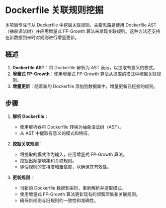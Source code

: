 # Dockerfile 关联规则挖掘

本项目专注于从 Dockerfile 中挖掘关联规则。主要思路是使用 Dockerfile AST（抽象语法树）并应用增量式 FP-Growth 算法来发现关联规则。这种方法还支持在新数据到来时对规则进行增量更新。

## 概述

1. **Dockerfile AST**：将 Dockerfile 解析为 AST 表示，以提取有意义的模式。
2. **增量式 FP-Growth**：使用增量式 FP-Growth 算法从提取的模式中挖掘关联规则。
3. **增量更新**：随着新的 Dockerfile 添加到数据集中，增量更新已挖掘的规则。

## 步骤

1. **解析 Dockerfile**：
    - 使用解析器将 Dockerfile 转换为抽象语法树（AST）。
    - 从 AST 中提取有意义的模式和特征。

2. **挖掘关联规则**：
    - 将提取的模式作为输入，应用增量式 FP-Growth 算法。
    - 挖掘出频繁项集和关联规则。
    - 评估规则的支持度和置信度，以确保其有效性。

3. **更新规则**：
    - 当新的 Dockerfile 数据到来时，重新解析并提取模式。
    - 使用增量式 FP-Growth 算法更新现有的频繁项集和关联规则。
    - 确保新规则与旧规则的一致性和准确性。
